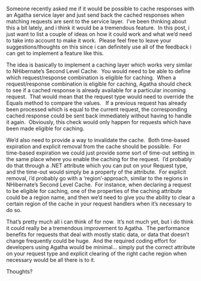 <p>Someone recently asked me if it would be possible to cache responses with an Agatha service layer and just send back the cached responses when matching requests are sent to the service layer.&#160; I’ve been thinking about this a bit lately, and i think it would be a tremendous feature.&#160; In this post, i just want to list a couple of ideas on how it could work and what we’d need to take into account to make it work.&#160; Please feel free to leave your suggestions/thoughts on this since i can definitely use all of the feedback i can get to implement a feature like this.</p>  <p>The idea is basically to implement a caching layer which works very similar to NHibernate’s Second Level Cache.&#160; You would need to be able to define which request/response combination is eligible for caching.&#160; When a request/response combination is eligible for caching, Agatha should check to see if a cached response is already available for a particular incoming request.&#160; That would mean that the request type would need to override the Equals method to compare the values.&#160;&#160; If a previous request has already been processed which is equal to the current request, the corresponding cached response could be sent back immediately without having to handle it again.&#160; Obviously, this check would only happen for requests which have been made eligible for caching.</p>  <p>We’d also need to provide a way to invalidate the cache.&#160; Both time-based expiration and explicit removal from the cache should be possible.&#160; For time-based expiration we could just provide some sort of time-out setting in the same place where you enable the caching for the request.&#160; I’d probably do that through a .NET attribute which you can put on your Request type, and the time-out would simply be a property of the attribute.&#160; For explicit removal, i’d probably go with a ‘region’-approach, similar to the regions in NHibernate’s Second Level Cache.&#160; For instance, when declaring a request to be eligible for caching, one of the properties of the caching attribute could be a region name, and then we’d need to give you the ability to clear a certain region of the cache in your request handlers when it’s necessary to do so.</p>  <p>That’s pretty much all i can think of for now.&#160; It’s not much yet, but i do think it could really be a tremendous improvement to Agatha.&#160; The performance benefits for requests that deal with mostly static data, or data that doesn’t change frequently could be huge.&#160; And the required coding effort for developers using Agatha would be minimal… simply put the correct attribute on your request type and explicit clearing of the right cache region when necessary would be all there is to it.</p>  <p>Thoughts?</p>